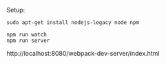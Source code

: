 Setup:

    sudo apt-get install nodejs-legacy node npm

    npm run watch
    npm run server

http://localhost:8080/webpack-dev-server/index.html
